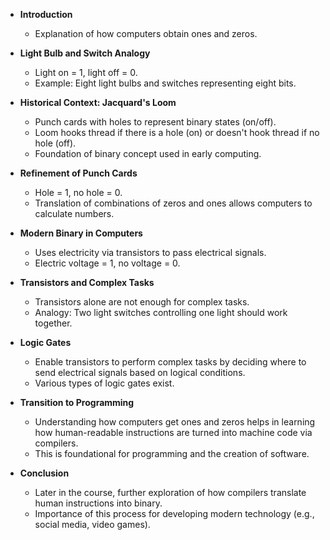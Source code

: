- **Introduction**
  - Explanation of how computers obtain ones and zeros.

- **Light Bulb and Switch Analogy**
  - Light on = 1, light off = 0.
  - Example: Eight light bulbs and switches representing eight bits.

- **Historical Context: Jacquard's Loom**
  - Punch cards with holes to represent binary states (on/off).
  - Loom hooks thread if there is a hole (on) or doesn't hook thread if no hole (off).
  - Foundation of binary concept used in early computing.

- **Refinement of Punch Cards**
  - Hole = 1, no hole = 0.
  - Translation of combinations of zeros and ones allows computers to calculate numbers.

- **Modern Binary in Computers**
  - Uses electricity via transistors to pass electrical signals.
  - Electric voltage = 1, no voltage = 0.

- **Transistors and Complex Tasks**
  - Transistors alone are not enough for complex tasks.
  - Analogy: Two light switches controlling one light should work together.

- **Logic Gates**
  - Enable transistors to perform complex tasks by deciding where to send electrical signals based on logical conditions.
  - Various types of logic gates exist.

- **Transition to Programming**
  - Understanding how computers get ones and zeros helps in learning how human-readable instructions are turned into machine code via compilers.
  - This is foundational for programming and the creation of software.

- **Conclusion**
  - Later in the course, further exploration of how compilers translate human instructions into binary.
  - Importance of this process for developing modern technology (e.g., social media, video games).
